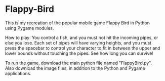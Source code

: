 # Flappy-Bird

This is my recreation of the popular mobile game Flappy Bird in Python using Pygame modules.

How to play: You control a fish, and you must not hit the incoming pipes, or else you lose. Each set of pipes will have varying heights, and you must press the spacebar to control your character to fit in between the upper and lower bounds without touching the pipes. See how long you can survive!

To run the game, download the main python file named "FlappyBird.py". Also download the image files, in addition to the Python and Pygame applications.
